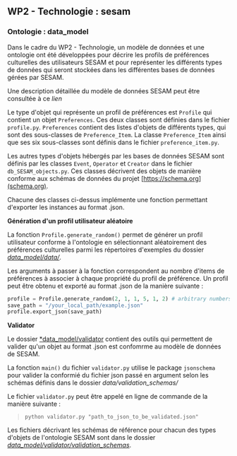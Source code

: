 ## WP2 - Technologie : sesam

### Ontologie : data_model

Dans le cadre du WP2 - Technologie, un modèle de données et une ontologie ont été développées pour décrire les profils de préférences culturelles des utilisateurs SESAM et pour représenter les différents types de données qui seront stockées dans les différentes bases de données gérées par SESAM.

Une description détaillée du modèle de données SESAM peut être consultée à ce *lien*

Le type d'objet qui représente un profil de préférences est `Profile` qui contient un objet `Preferences`. Ces deux classes sont définies dans le fichier `profile.py`. `Preferences` contient des listes d'objets de différents types, qui sont des sous-classes de `Preference_Item`. La classe `Preference_Item` ainsi que ses six sous-classes sont définis dans le fichier `preference_item.py`.

Les autres types d'objets hébergés par les bases de données SESAM sont définis par les classes `Event`, `Operator` et `Creator` dans le fichier `db_SESAM_objects.py`. Ces classes décrivent des objets de manière conforme aux schémas de données du projet [https://schema.org](schema.org). 

Chacune des classes ci-dessus implémente une fonction permettant d'exporter les instances au format .json. 

**Génération d'un profil utilisateur aléatoire**

La fonction `Profile.generate_random()` permet de générer un profil utilisateur conforme à l'ontologie en sélectionnant aléatoirement des préférences culturelles parmi les répertoires d'exemples du dossier [*data_model/data/*](data_model/source_data/). 

Les arguments à passer à la fonction correspondent au nombre d'items de préférences à associer à chaque propriété du profil de préférence. 
Un profil peut être obtenu et exporté au format .json de la manière suivante : 

```python 
profile = Profile.generate_random(2, 1, 1, 5, 1, 2) # arbitrary numbers
save_path = "/your_local_path/example.json"
profile.export_json(save_path)
```


**Validator**

Le dossier [*data_model/validator](data_model/validator/) contient des outils qui permettent de valider qu'un objet au format .json est confomrme au modèle de données de SESAM. 

La fonction `main()` du fichier `validator.py` utilise le package `jsonschema` pour valider la conformié du fichier json passé en argument selon les schémas définis dans le dossier *data/validation_schemas/*  

Le fichier `validator.py` peut être appelé en ligne de commande de la manière suivante : 
> `python validator.py "path_to_json_to_be_validated.json"`

Les fichiers décrivant les schémas de référence pour chacun des types d'objets de l'ontologie SESAM sont dans le dossier [*data_model/validator/validation_schemas*](data_model/validator/validation_schemas/).